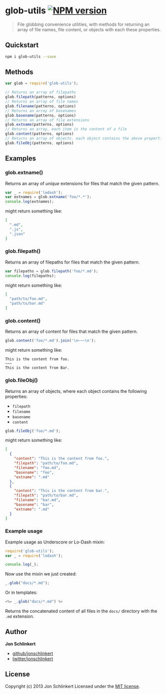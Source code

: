 # glob-utils [![NPM version](https://badge.fury.io/js/glob-utils.png)](http://badge.fury.io/js/glob-utils)

> File globbing convenience utilities, with methods for returning an array of file names, file content, or objects with each these properties.

## Quickstart

```bash
npm i glob-utils --save
```

## Methods

```js
var glob = require('glob-utils');

// Returns an array of filepaths
glob.filepath(patterns, options)
// Returns an array of file names
glob.filename(patterns, options)
// Returns an array of basenames
glob.basename(patterns, options)
// Returns an array of file extensions
glob.extname(patterns, options)
// Returns an array, each item is the content of a file
glob.content(patterns, options)
// Returns an array of objects. each object contains the above properties
glob.fileObj(patterns, options)
```

## Examples

### glob.extname()

Returns an array of _unique_ extensions for files that match the given pattern.

```js
var _ = require('lodash');
var extnames = glob.extname('foo/*.*');
console.log(extnames);
```
might return something like:

```json
[
  ".md",
  ".js",
  ".json"
]
```
### glob.filepath()

Returns an array of filepaths for files that match the given pattern.

```js
var filepaths = glob.filepath('foo/*.md');
console.log(filepaths);
```

might return something like:

```json
[
  "path/to/foo.md",
  "path/to/bar.md"
]
```

### glob.content()
Returns an array of content for files that match the given pattern.

```js
glob.content('foo/*.md').join('\n~~~\n');
```

might return something like:

```
This is the content from foo.
~~~
This is the content from Bar.
```

### glob.fileObj()
Returns an array of objects, where each object contains the following properties:

* `filepath`
* `filename`
* `basename`
* `content`

```js
glob.fileObj('foo/*.md');
```
might return something like:

```json
[
  {
    "content": "This is the content from foo.",
    "filepath": "path/to/foo.md",
    "filename": "foo.md",
    "basename": "foo",
    "extname": ".md"
  },
  {
    "content": "This is the content from bar.",
    "filepath": "path/to/bar.md",
    "filename": "bar.md",
    "basename": "bar",
    "extname": ".md"
  }
]
```

### Example usage
Example usage as Underscore or Lo-Dash mixin:

```js
require('glob-utils');
var _ = require('lodash');

console.log(_);
```

Now use the mixin we just created:

```js
_.glob("docs/*.md");
```
Or in templates:

```js
<%= _.glob("docs/*.md") %>
```

Returns the concatenated content of all files in the `docs/` directory with the `.md` extension.

## Author

**Jon Schlinkert**

+ [github/jonschlinkert](http://github/jonschlinkert)
+ [twitter/jonschlinkert](http://twitter.com/jonschlinkert)


## License
Copyright (c) 2013 Jon Schlinkert
Licensed under the [MIT license](./LICENSE-MIT).